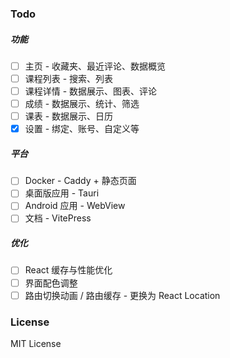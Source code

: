 ### Todo

##### 功能

- [ ] 主页 - 收藏夹、最近评论、数据概览
- [ ] 课程列表 - 搜索、列表
- [ ] 课程详情 - 数据展示、图表、评论
- [ ] 成绩 - 数据展示、统计、筛选
- [ ] 课表 - 数据展示、日历
- [x] 设置 - 绑定、账号、自定义等

##### 平台

- [ ] Docker - Caddy + 静态页面
- [ ] 桌面版应用 - Tauri
- [ ] Android 应用 - WebView
- [ ] 文档 - VitePress

##### 优化

- [ ] React 缓存与性能优化
- [ ] 界面配色调整
- [ ] 路由切换动画 / 路由缓存 - 更换为 React Location

### License

MIT License
